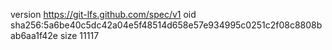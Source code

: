 version https://git-lfs.github.com/spec/v1
oid sha256:5a6be40c5dc42a04e5f48514d658e57e934995c0251c2f08c8808bab6aa1f42e
size 11117
